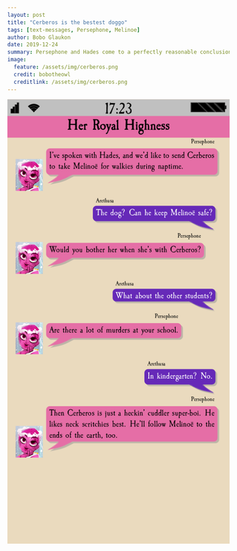 ```yaml
---
layout: post 
title: "Cerberos is the bestest doggo"
tags: [text-messages, Persephone, Melinoe]
author: Bobo Glaukon
date: 2019-12-24
summary: Persephone and Hades come to a perfectly reasonable conclusion about Melinoe's care at school. Let Cerberos handle it.
image:
  feature: /assets/img/cerberos.png
  credit: bobotheowl
  creditlink: /assets/img/cerberos.png
---
```



![Cerberos is a good boi](/assets/img/cerberos.png)

